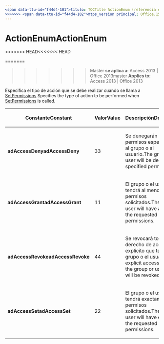 ```yaml
---
<span data-ttu-id="f44d4-101">título: TOCTitle ActionEnum (referencia de escritorio de la base de datos de Access): ActionEnum ms:assetid: 225024c1-9088-b532-2a23-04c1aaaaa892 ms:mtpsurl: https://msdn.microsoft.com/library/JJ248998(v=office.15) ms:contentKeyID: 48543704 <<<<<<< ms.date HEAD: 18/09/2015 === ms.date: 10 / 17/2018</span><span class="sxs-lookup"><span data-stu-id="f44d4-101">title: ActionEnum (Access desktop database reference) TOCTitle: ActionEnum ms:assetid: 225024c1-9088-b532-2a23-04c1aaaaa892 ms:mtpsurl: https://msdn.microsoft.com/library/JJ248998(v=office.15) ms:contentKeyID: 48543704 <<<<<<< HEAD ms.date: 09/18/2015 ======= ms.date: 10/17/2018</span></span>
>>>>>>> <span data-ttu-id="f44d4-102">mtps_version principal: Office.15</span><span class="sxs-lookup"><span data-stu-id="f44d4-102">master mtps_version: v=office.15</span></span>
---
```


# <a name="actionenum"></a><span data-ttu-id="f44d4-103">ActionEnum</span><span class="sxs-lookup"><span data-stu-id="f44d4-103">ActionEnum</span></span>

<span data-ttu-id="f44d4-104"><<<<<<< HEAD</span><span class="sxs-lookup"><span data-stu-id="f44d4-104"><<<<<<< HEAD</span></span>

=======
>>>>>>> <span data-ttu-id="f44d4-105">Master **se aplica a**: Access 2013 | Office 2013</span><span class="sxs-lookup"><span data-stu-id="f44d4-105">master **Applies to**: Access 2013 | Office 2013</span></span>

<span data-ttu-id="f44d4-106">Especifica el tipo de acción que se debe realizar cuando se llama a [SetPermissions](setpermissions-method-adox.md).</span><span class="sxs-lookup"><span data-stu-id="f44d4-106">Specifies the type of action to be performed when [SetPermissions](setpermissions-method-adox.md) is called.</span></span>

<table>
<colgroup>
<col style="width: 33%" />
<col style="width: 33%" />
<col style="width: 33%" />
</colgroup>
<thead>
<tr class="header">
<th><p><span data-ttu-id="f44d4-107">Constante</span><span class="sxs-lookup"><span data-stu-id="f44d4-107">Constant</span></span></p></th>
<th><p><span data-ttu-id="f44d4-108">Valor</span><span class="sxs-lookup"><span data-stu-id="f44d4-108">Value</span></span></p></th>
<th><p><span data-ttu-id="f44d4-109">Descripción</span><span class="sxs-lookup"><span data-stu-id="f44d4-109">Description</span></span></p></th>
</tr>
</thead>
<tbody>
<tr class="odd">
<td><p><span data-ttu-id="f44d4-110"><strong>adAccessDeny</strong></span><span class="sxs-lookup"><span data-stu-id="f44d4-110"><strong>adAccessDeny</strong></span></span></p></td>
<td><p><span data-ttu-id="f44d4-111">3</span><span class="sxs-lookup"><span data-stu-id="f44d4-111">3</span></span></p></td>
<td><p><span data-ttu-id="f44d4-112">Se denegarán los permisos especificados al grupo o al usuario.</span><span class="sxs-lookup"><span data-stu-id="f44d4-112">The group or user will be denied the specified permissions.</span></span></p></td>
</tr>
<tr class="even">
<td><p><span data-ttu-id="f44d4-113"><strong>adAccessGrant</strong></span><span class="sxs-lookup"><span data-stu-id="f44d4-113"><strong>adAccessGrant</strong></span></span></p></td>
<td><p><span data-ttu-id="f44d4-114">1</span><span class="sxs-lookup"><span data-stu-id="f44d4-114">1</span></span></p></td>
<td><p><span data-ttu-id="f44d4-115">El grupo o el usuario tendrá al menos los permisos solicitados.</span><span class="sxs-lookup"><span data-stu-id="f44d4-115">The group or user will have at least the requested permissions.</span></span></p></td>
</tr>
<tr class="odd">
<td><p><span data-ttu-id="f44d4-116"><strong>adAccessRevoke</strong></span><span class="sxs-lookup"><span data-stu-id="f44d4-116"><strong>adAccessRevoke</strong></span></span></p></td>
<td><p><span data-ttu-id="f44d4-117">4</span><span class="sxs-lookup"><span data-stu-id="f44d4-117">4</span></span></p></td>
<td><p><span data-ttu-id="f44d4-118">Se revocará todo derecho de acceso explícito que tenga el grupo o el usuario.</span><span class="sxs-lookup"><span data-stu-id="f44d4-118">Any explicit access rights the group or user has will be revoked.</span></span></p></td>
</tr>
<tr class="even">
<td><p><span data-ttu-id="f44d4-119"><strong>adAccessSet</strong></span><span class="sxs-lookup"><span data-stu-id="f44d4-119"><strong>adAccessSet</strong></span></span></p></td>
<td><p><span data-ttu-id="f44d4-120">2</span><span class="sxs-lookup"><span data-stu-id="f44d4-120">2</span></span></p></td>
<td><p><span data-ttu-id="f44d4-121">El grupo o el usuario tendrá exactamente los permisos solicitados.</span><span class="sxs-lookup"><span data-stu-id="f44d4-121">The group or user will have exactly the requested permissions.</span></span></p></td>
</tr>
</tbody>
</table>

